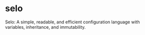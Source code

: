 # selo
Selo: A simple, readable, and efficient configuration language with variables, inheritance, and immutability.
